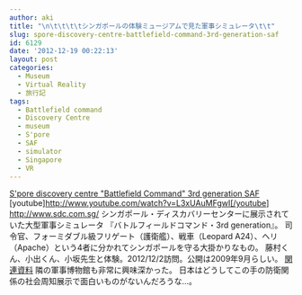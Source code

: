 ```yaml
---
author: aki
title: "\n\t\t\t\tシンガポールの体験ミュージアムで見た軍事シミュレータ\t\t"
slug: spore-discovery-centre-battlefield-command-3rd-generation-saf
id: 6129
date: '2012-12-19 00:22:13'
layout: post
categories:
  - Museum
  - Virtual Reality
  - 旅行記
tags:
  - Battlefield command
  - Discovery Centre
  - museum
  - S'pore
  - SAF
  - simulator
  - Singapore
  - VR
---
```


[S'pore discovery centre "Battlefield Command" 3rd generation SAF](http://www.youtube.com/watch?v=L3xUAuMFgwI) [youtube]http://www.youtube.com/watch?v=L3xUAuMFgwI[/youtube] http://www.sdc.com.sg/ シンガポール・ディスカバリーセンターに展示されていた大型軍事シミュレータ 『バトルフィールドコマンド・3rd generation』。 司令官、フォーミダブル級フリゲート（護衛艦）、戦車（Leopard A24）、ヘリ（Apache）という4者に分かれてシンガポールを守る大掛かりなもの。 藤村くん、小出くん、小坂先生と体験。2012/12/2訪問。公開は2009年9月らしい。 [関連資料](http://www.sdc.com.sg/_assets/pdf/Launch_of_Battlefield_Command_Exhibit_at_SDC_Press_Release.pdf "関連資料") 隣の軍事博物館も非常に興味深かった。 日本はどうしてこの手の防衛関係の社会周知展示で面白いものがないんだろうな…。